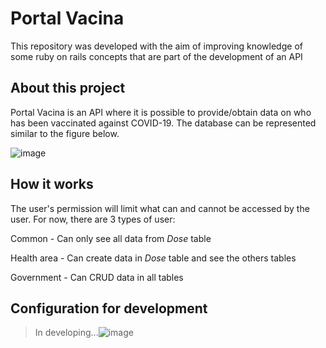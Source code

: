 # Portal Vacina

This repository was developed with the aim of improving knowledge of some ruby on rails concepts that are part of the development of an API


## About this project

Portal Vacina is an API where it is possible to provide/obtain data on who has been vaccinated against COVID-19. The database can be represented similar to the figure below.

![image](https://user-images.githubusercontent.com/22120173/171039280-25d16007-ec7f-4000-acb0-f819870a99a2.png)

## How it works


The user's permission will limit what can and cannot be accessed by the user. For now, there are 3 types of user:

Common - Can only see all data from _Dose_ table

Health area - Can create data in _Dose_ table and see the others tables

Government - Can CRUD data in all tables



## Configuration for development 

> In developing...![image](https://user-images.githubusercontent.com/22120173/171042779-36b56fff-f6d4-4fba-93a6-3bab652bec49.png)


